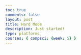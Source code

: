 ```yaml
---
toc: true
comments: false
layout: post
title: Hard Mode
description: Just started!
type: platforms
courses: { compsci: {week: 5} }
---
```


<head>
    <style>
        .canvas-container {
            display: flex;
        }
        canvas {
            margin: 0;
            border: 1px solid white;
        }
    </style>
</head>
<body>
    <div class="canvas-container">
        <canvas id="BackyRoundyCanvas"></canvas>
        <canvas id="spriteContainer"> <!-- Within the base div is a canvas. An HTML canvas is used only for graphics. It allows the user to access some basic functions related to the image created on the canvas (including animation) -->
        </canvas>
    </div>
</body>
<script>
    // start on page load
        window.addEventListener('load', function () {
            const canvas = document.getElementById('spriteContainer');
            const ctx = canvas.getContext('2d');
            const SPRITE_WIDTH = 52.54;  // matches sprite pixel width
            const SPRITE_HEIGHT = 95; // matches sprite pixel height
            const SCALE_FACTOR = 2;  // control size of sprite on canvas
            const FRAME_LIMIT = 22;  // number of frames per row, this code assumes each row is the same
            canvas.width = SPRITE_WIDTH * SCALE_FACTOR * 8;
            canvas.height = SPRITE_HEIGHT * SCALE_FACTOR;
            // Create an Image object
            const icemanImage = new Image();
            // Set the src attribute
            icemanImage.src = "{{site.baseurl}}/images/Iceman flipped.png"; // Change the image path here
            // Wait for the image to load
            icemanImage.onload = function () {
                class Iceman {
                    constructor() {
                        this.image = icemanImage; // Use the loaded image
                        this.spriteWidth = SPRITE_WIDTH;
                        this.spriteHeight = SPRITE_HEIGHT;
                        this.width = this.spriteWidth;
                        this.height = this.spriteHeight;
                        this.x = canvas.width; // Start from the right edge of the canvas
                        this.y = 0;
                        this.scale = SCALE_FACTOR;
                        this.minFrame = 0;
                        this.maxFrame = FRAME_LIMIT;
                        this.frameX = 0;
                        this.frameY = 0;
                        this.velocityX = -7; // Negative value to move from right to left
                        this.appearInterval = 1000; // Initial appearance interval of 3 seconds
                        this.lastAppearTime = 0;
                        this.visible = true; // A flag to control sprite visibility
                    }
                    // Draw the Iceman object
                    draw(context) {
                        if (this.visible) {
                            context.drawImage(
                                this.image,
                                this.frameX * this.spriteWidth,
                                this.frameY * this.spriteHeight,
                                this.spriteWidth,
                                this.spriteHeight,
                                this.x,
                                this.y,
                                this.width * this.scale,
                                this.height * this.scale
                            );
                        }
                    }
                    // Update frameX of the object
                    update() {
                        if (this.frameX < this.maxFrame) {
                            this.frameX++;
                        } else {
                            this.frameX = 0;
                        }
                        // Update x position for horizontal movement
                        this.x += this.velocityX;
                        // Reset x position if it goes beyond the canvas
                        if (this.x < -this.width * this.scale) {
                            this.x = canvas.width;
                        }
                        // Check if it's time to make the sprite disappear
                        const currentTime = Date.now();
                        if (currentTime - this.lastAppearTime >= this.appearInterval) {
                            this.visible = !this.visible; // Toggle sprite visibility
                            this.lastAppearTime = currentTime; // Update the last appearance time
                        }
                    }
                }
                // Iceman object
                const iceman = new Iceman();
                // Animation recursive control function
                function animate() {
                    // Clears the canvas to remove the previous frame.
                    ctx.clearRect(0, 0, canvas.width, canvas.height);
                    // Draws the current frame of the sprite.
                    iceman.draw(ctx);
                    // Updates the `frameX` property to prepare for the next frame in the sprite sheet.
                    iceman.update();
                    // Use setTimeout to introduce a delay before the next frame
                    setTimeout(function () {
                        // Uses `requestAnimationFrame` to synchronize the animation loop with the display's refresh rate,
                        // ensuring smooth visuals. Call `animate` again to continue the animation loop.
                        requestAnimationFrame(animate);
                    }, 50); // Set the timeout delay in milliseconds (e.g., 100ms = 0.1 second)
                }
                // Start the animation loop
                animate();
            };
        });
const canvas = document.getElementById("BackyRoundyCanvas");
    const ctx = canvas.getContext('2d');
    const backgroundImg = new Image();
    backgroundImg.src = '{{site.baseurl}}/images/Background5.0.png';
    backgroundImg.onload = function () {
        const WIDTH = 1352;
        const HEIGHT = 760;
        const ASPECT_RATIO = WIDTH / HEIGHT;
        const canvasWidth = WIDTH;
        const canvasHeight = canvasWidth / ASPECT_RATIO;
        canvas.width = canvasWidth;
        canvas.height = canvasHeight;
        canvas.style.width = `${canvasWidth}px`;
        canvas.style.height = `${canvasHeight}px`;
        var gameSpeed = 2;
        class Layer {
            constructor(image, speedRatio, initialY) {
                this.x = 0;
                this.y = initialY;
                this.width = WIDTH;
                this.height = HEIGHT;
                this.image = image;
                this.speedRatio = speedRatio;
                this.speed = gameSpeed * this.speedRatio;
                this.frame = 0;
            }
            update() {
                this.x = (this.x - this.speed) % this.width;
            }
            draw() {
                ctx.drawImage(this.image, this.x, this.y);
                ctx.drawImage(this.image, this.x + this.width, this.y);
            }
        }
        var backgroundObj = new Layer(backgroundImg, 0.5, 0);
        function drawStaticElements() {
            backgroundObj.draw();
        }
        function background() {
            backgroundObj.update();
            backgroundObj.draw();
            requestAnimationFrame(background);
        }
        background();
    };
    const BOX_SPRITE_WIDTH = 71.75;
    const BOX_SPRITE_HEIGHT = 82.5;
    const BOX_SCALE_FACTOR = 2;
    const DESIRED_FRAME_RATE = 15;
    const FRAME_INTERVAL = 1000 / DESIRED_FRAME_RATE;
    const PLATFORM_SPRITE_WIDTH = 362.25; 
    const PLATFORM_SPRITE_HEIGHT = 377;
    const PLATFORM_SCALE_FACTOR = 0.25;  
    const PLATFORM_FRAME_LIMIT = 3;  
    canvas.width = BOX_SPRITE_WIDTH * BOX_SCALE_FACTOR * 6;
    canvas.height = BOX_SPRITE_HEIGHT * BOX_SCALE_FACTOR * 3;
    const boxImg = new Image();
    boxImg.src = '{{site.baseurl}}/images/box.png'; 
    const platformImg = new Image();
    platformImg.src = '{{site.baseurl}}/images/platform.png';
    boxImg.onload = function () {
        platformImg.onload = function () {
            const box = new Box();
            const platform = new Platform();
            animate(box, platform); 
        };
    };
    class Box {
        constructor(image) {
            this.image = image;
            this.spriteWidth = BOX_SPRITE_WIDTH;
            this.spriteHeight = BOX_SPRITE_HEIGHT;
            this.width = this.spriteWidth;
            this.height = this.spriteHeight;
            this.x = 0;
            this.y = 300;
            this.scale = BOX_SCALE_FACTOR;
            this.minFrame = 0;
            this.frameY = 0;
            this.frameX = 0;
            this.maxFrame = 7;
            this.speed = 10;
            this.gravity = 0.5;
            this.onPlatform = false;
        }
        setFrameLimit(limit) {
            this.maxFrame = limit;
        }
        setPosition(x, y) {
            this.x = x;
            this.y = y;
        }
        draw(context) {
            context.drawImage(
                this.image,
                this.frameX * this.spriteWidth,
                this.frameY * this.spriteHeight,
                this.spriteWidth,
                this.spriteHeight,
                this.x,
                this.y,
                this.width * this.scale,
                this.height * this.scale
            );
        }
        update() {
            if (this.frameX < this.maxFrame) {
                this.frameX++;
            } else {
                this.frameX = 0;
            }
            if (!this.onPlatform) {
                this.y += this.gravity;
            }
        }
        checkCollision(platform) {
            const isColliding = (
                this.x < platform.x + platform.width * platform.scale &&
                this.x + this.width * this.scale > platform.x &&
                this.y < platform.y + platform.height * platform.scale &&
                this.y + this.height * this.scale > platform.y
            );
            this.onPlatform = isColliding;
            return isColliding;
        }
    }
    class Platform {
        constructor(image) {
            this.image = image;
            this.spriteWidth = PLATFORM_SPRITE_WIDTH;
            this.spriteHeight = PLATFORM_SPRITE_HEIGHT;
            this.width = this.spriteWidth;
            this.height = this.spriteHeight;
            this.x = 200;
            this.y = 400;
            this.scale = PLATFORM_SCALE_FACTOR;
            this.minFrame = 0;
            this.maxFrame = 4;
            this.frameX = 0;
            this.frameY = 0;
        }
        draw(context) {
            context.drawImage(
                this.image,
                this.frameX * this.spriteWidth,
                this.frameY * this.spriteHeight,
                this.spriteWidth,
                this.spriteHeight,
                this.x,
                this.y,
                this.width * this.scale,
                this.height * this.scale
            );
        }
        update() {
            if (this.frameX < this.maxFrame) {
                this.frameX++;
            } else {
                this.frameX = 0;
            }
        }
    }
    const box = new Box();
    const platform = new Platform();
    const keyState = {
        ArrowLeft: false,
        ArrowRight: false,
        ArrowUp: false,
    };
    document.addEventListener('keydown', function (event) {
        switch (event.key) {
            case 'w':
                keyState.ArrowUp = true;
                break;
            case 'a':
                keyState.ArrowLeft = true;
                break;
            case 'd':
                keyState.ArrowRight = true;
                break;
        }
    });
    document.addEventListener('keyup', function (event) {
        switch (event.key) {
            case 'w':
                keyState.ArrowUp = false;
                break;
            case 'a':
                keyState.ArrowLeft = false;
                break;
            case 'd':
                keyState.ArrowRight = false;
                break;
        }
    });
    function updateAnimations(box) {
        let selectedAnimation = 'A';
        box.frameY = 0;
        if (keyState.ArrowLeft) {
            box.x -= box.speed;
        }
        if (keyState.ArrowRight) {
            box.x += box.speed;
        }
        if (keyState.ArrowUp) {
            selectedAnimation = 'B';
            box.frameY = 1;
        }
    }
    function drawMovingElements(box, platform) {
        ctx.clearRect(0, 0, canvas.width, canvas.height);
        drawStaticElements();
        box.draw(ctx);
        platform.draw(ctx); 
    }
    let lastTimestamp = 0;
    function animate(box, platform, timestamp) {
        const deltaTime = timestamp - lastTimestamp;
        if (deltaTime >= FRAME_INTERVAL) {
            ctx.clearRect(0, 0, canvas.width, canvas.height);
            drawMovingElements();
            lastTimestamp = timestamp;
        }
        requestAnimationFrame((timestamp) => animate(box, platform, timestamp));
    }
    animate(box, platform);
    let animationHasRun = false;
    document.addEventListener('keydown', function (event) {
        switch (event.key) {
            case ' ':
                if (!animationHasRun) {
                    animationHasRun = true;
                    animatePlatform();
                }
        }
    });
    function animatePlatform() {
        if (animationHasRun) {
            ctx.clearRect(0, 0, canvas.width, canvas.height);
            platform.draw(ctx);
            platform.update();
        }
        if (platform.frameX !== platform.maxFrame) {
            setTimeout(function () {
                requestAnimationFrame(animatePlatform);
            }, 100);
        }
    }
</script>